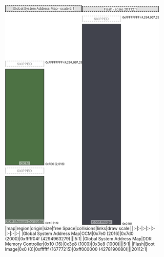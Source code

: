 ![memory map diagram](A8_region_freespace_exceeds_height-higher_maxaddress_set_redux.png)
|map|region|origin|size|free Space|collisions|links|draw scale|
|:-|:-|:-|:-|:-|:-|:-|:-|
|Global System Address Map|<span style='color:(18, 68, 7)'>OCM</span>|0x7e0 (2016)|0x7d0 (2000)|0xfffff04f (4294963279)|||5:1|
|Global System Address Map|<span style='color:(27, 51, 25)'>DDR Memory Controller</span>|0x10 (16)|0x3e8 (1000)|0x3e8 (1000)|||5:1|
|Flash|<span style='color:(3, 5, 18)'>Boot Image</span>|0x0 (0)|0xffffff (16777215)|0xff000000 (4278190080)|||20112:1|
